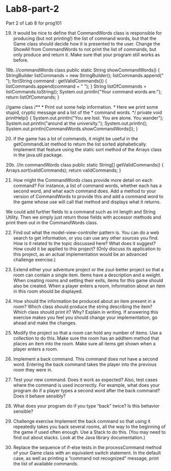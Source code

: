 # Lab8-part-2
Part 2 of Lab 8 for prog101

19. It would be nice to define that CommandWords class is responsible for producing (but not printing!) 
the list of command words, but that the Game class should decide how it is presented to the user. 
Change the ShowAll from CommandWords to not print the list of commands, but only produce and 
return it. Make sure that your program still works as before.

19b.
//commandWords class
public static String showCommandWords()
    {
        StringBuilder listCommands = new StringBuilder();
        listCommands.append("     ");
        for(String command : getValidCommands())
        {
            listCommands.append(command + "  ");
        }
        String listOfCommands = listCommands.toString();
        System.out.println("Your command words are:");
        return listOfCommands;
    }

//game class
/**
     * Print out some help information.
     * Here we print some stupid, cryptic message and a list of the 
     * command words.
     */
    private void printHelp() 
    {
        System.out.println("You are lost. You are alone. You wander");
        System.out.println("around at the university.");
        System.out.println();
        System.out.println(CommandWords.showCommandWords());
    }

20. If the game has a lot of commands, it might be useful in the getCommandList method to return the list
 sorted alphabetically. Implement that feature using the static sort method of the Arrays class in the 
java.util package.

20b.
//in commandWords class
public static String[] getValidCommands()
    {
        Arrays.sort(validCommands);
        return validCommands;
    }

21. How might the CommandWords class provide more detail on each command? For instance, a list of 
command words, whether each has a second word, and what each command does. Add a method to your
version of CommandWords to provide this and add a command word to the game whose use will call 
that method and displays what it returns.

We could add further fields to a command such as int length and String Utility. Then we simply just return
those fields with accessor methods and print them out in the CommandWords class.

22. Find out what the model-view-controller pattern is. You can do a web search to get information, or you 
can use any other sources you find. How is it related to the topic discussed here? What does it suggest? 
How could it be applied to this project? (Only discuss its application to this project, as an actual 
implementation would be an advanced challenge exercise.) 



23. Extend either your adventure project or the zuul-better project so that a room can contain a single item. 
Items have a description and a weight. When creating rooms and setting their exits, items for this game 
should also be created. When a player enters a room, information about an item in this room should be 
displayed. 



24. How should the information be produced about an item present in a room? Which class should produce 
the string describing the item? Which class should print it? Why? Explain in writing. If answering this 
exercise makes you feel you should change your implementation, go ahead and make the changes.

 
 
25. Modify the project so that a room can hold any number of items. Use a collection to do this. Make sure 
the room has an addItem method that places an item into the room. Make sure all items get shown 
when a player enters a room. 



26. Implement a back command. This command does not have a second word. Entering the back command 
takes the player into the previous room they were in.



27. Test your new command. Does it work as expected? Also, test cases where the command is used 
incorrectly. For example, what does your program do if a player types a second word after the back 
command? Does it behave sensibly? 



28. What does your program do if you type “back” twice? Is this behavior sensible?



29. Challenge exercise Implement the back command so that using it repeatedly takes you back several rooms,
all the way to the beginning of the game if used often enough. Use a Stack to do this. (You may need to 
find out about stacks. Look at the Java library documentation.)



30. Replace the sequence of if-else tests in the processCommand method of your Game class with an 
equivalent switch statement. In the default case, as well as printing a “command not recognized” message,
 print the list of available commands.
